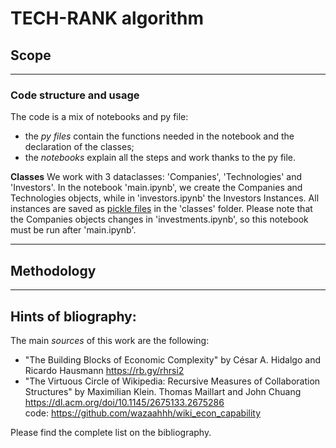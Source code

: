 TECH-RANK algorithm
=======

## Scope

------
### Code structure and usage
The code is a mix of notebooks and py file: 
- the _py files_ contain the functions needed in the notebook and the declaration of the classes;
- the _notebooks_ explain all the steps and work thanks to the py file.

**Classes** 
We work with 3 dataclasses: 'Companies', 'Technologies' and 'Investors'.
In the notebook 'main.ipynb', we create the Companies and Technologies objects, while in 'investors.ipynb' the Investors Instances. All instances are saved as [pickle files](https://docs.python.org/3/library/pickle.html) in the 'classes' folder. 
Please note that the Companies objects changes in 'investments.ipynb', so this notebook must be run after 'main.ipynb'.

------
## Methodology


------
## Hints of bliography:
The main *sources* of this work are the following:
- "The Building Blocks of Economic Complexity" by César A. Hidalgo and Ricardo Hausmann
https://rb.gy/rhrsi2
- "The Virtuous Circle of Wikipedia: Recursive Measures of Collaboration Structures" by Maximilian Klein. Thomas Maillart and John Chuang
https://dl.acm.org/doi/10.1145/2675133.2675286 \
code: https://github.com/wazaahhh/wiki_econ_capability

Please find the complete list on the bibliography. 

